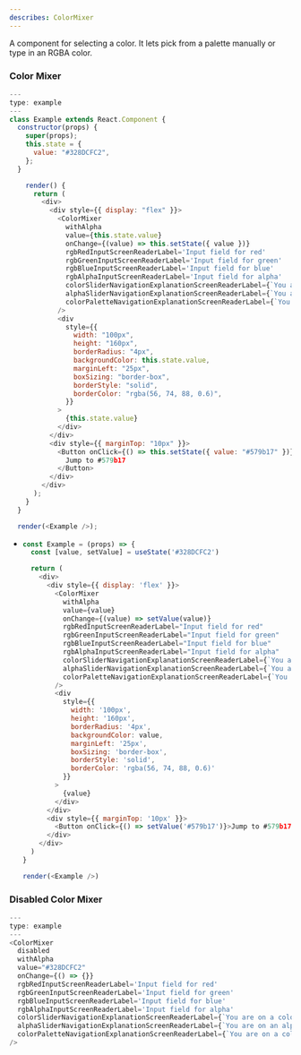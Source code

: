 ```yaml
---
describes: ColorMixer
---
```


A component for selecting a color. It lets pick from a palette manually or type in an RGBA color.

### Color Mixer

```js
---
type: example
---
class Example extends React.Component {
  constructor(props) {
    super(props);
    this.state = {
      value: "#328DCFC2",
    };
  }

    render() {
      return (
        <div>
          <div style={{ display: "flex" }}>
            <ColorMixer
              withAlpha
              value={this.state.value}
              onChange={(value) => this.setState({ value })}
              rgbRedInputScreenReaderLabel='Input field for red'
              rgbGreenInputScreenReaderLabel='Input field for green'
              rgbBlueInputScreenReaderLabel='Input field for blue'
              rgbAlphaInputScreenReaderLabel='Input field for alpha'
              colorSliderNavigationExplanationScreenReaderLabel={`You are on a color slider. To navigate the slider left or right, use the 'A' and 'D' buttons respectively`}
              alphaSliderNavigationExplanationScreenReaderLabel={`You are on an alpha slider. To navigate the slider left or right, use the 'A' and 'D' buttons respectively`}
              colorPaletteNavigationExplanationScreenReaderLabel={`You are on a color palette. To navigate on the palette up, left, down or right, use the 'W', 'A', 'S' and 'D' buttons respectively`}
            />
            <div
              style={{
                width: "100px",
                height: "160px",
                borderRadius: "4px",
                backgroundColor: this.state.value,
                marginLeft: "25px",
                boxSizing: "border-box",
                borderStyle: "solid",
                borderColor: "rgba(56, 74, 88, 0.6)",
              }}
            >
              {this.state.value}
            </div>
          </div>
          <div style={{ marginTop: "10px" }}>
            <Button onClick={() => this.setState({ value: "#579b17" })}>
              Jump to #579b17
            </Button>
          </div>
        </div>
      );
    }
  }

  render(<Example />);


```

- ```js
  const Example = (props) => {
    const [value, setValue] = useState('#328DCFC2')

    return (
      <div>
        <div style={{ display: 'flex' }}>
          <ColorMixer
            withAlpha
            value={value}
            onChange={(value) => setValue(value)}
            rgbRedInputScreenReaderLabel="Input field for red"
            rgbGreenInputScreenReaderLabel="Input field for green"
            rgbBlueInputScreenReaderLabel="Input field for blue"
            rgbAlphaInputScreenReaderLabel="Input field for alpha"
            colorSliderNavigationExplanationScreenReaderLabel={`You are on a color slider. To navigate the slider left or right, use the 'A' and 'D' buttons respectively`}
            alphaSliderNavigationExplanationScreenReaderLabel={`You are on an alpha slider. To navigate the slider left or right, use the 'A' and 'D' buttons respectively`}
            colorPaletteNavigationExplanationScreenReaderLabel={`You are on a color palette. To navigate on the palette up, left, down or right, use the 'W', 'A', 'S' and 'D' buttons respectively`}
          />
          <div
            style={{
              width: '100px',
              height: '160px',
              borderRadius: '4px',
              backgroundColor: value,
              marginLeft: '25px',
              boxSizing: 'border-box',
              borderStyle: 'solid',
              borderColor: 'rgba(56, 74, 88, 0.6)'
            }}
          >
            {value}
          </div>
        </div>
        <div style={{ marginTop: '10px' }}>
          <Button onClick={() => setValue('#579b17')}>Jump to #579b17</Button>
        </div>
      </div>
    )
  }

  render(<Example />)
  ```

### Disabled Color Mixer

```js
---
type: example
---
<ColorMixer
  disabled
  withAlpha
  value="#328DCFC2"
  onChange={() => {}}
  rgbRedInputScreenReaderLabel='Input field for red'
  rgbGreenInputScreenReaderLabel='Input field for green'
  rgbBlueInputScreenReaderLabel='Input field for blue'
  rgbAlphaInputScreenReaderLabel='Input field for alpha'
  colorSliderNavigationExplanationScreenReaderLabel={`You are on a color slider. To navigate the slider left or right, use the 'A' and 'D' buttons respectively`}
  alphaSliderNavigationExplanationScreenReaderLabel={`You are on an alpha slider. To navigate the slider left or right, use the 'A' and 'D' buttons respectively`}
  colorPaletteNavigationExplanationScreenReaderLabel={`You are on a color palette. To navigate on the palette up, left, down or right, use the 'W', 'A', 'S' and 'D' buttons respectively`}
/>

```

